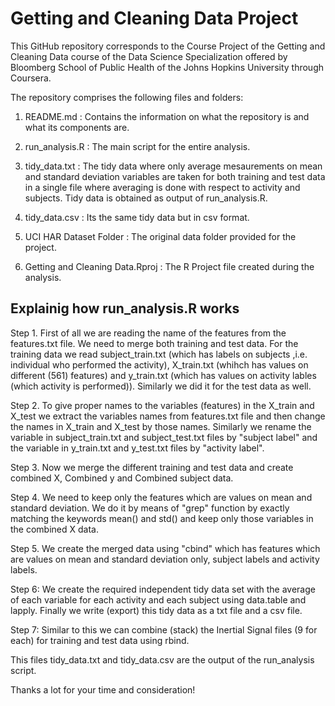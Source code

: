 Getting and Cleaning Data Project
=================================

This GitHub repository corresponds to the Course Project of the Getting and Cleaning Data course of the Data Science Specialization offered by Bloomberg School of Public Health of the Johns Hopkins University through Coursera.

The repository comprises the following files and folders:

1. README.md : Contains the information on what the repository is and what its components are.

2. run_analysis.R : The main script for the entire analysis.

3. tidy_data.txt : The tidy data where only average mesaurements on mean and standard deviation variables are taken for both training and test data in a single file where averaging is done with respect to activity and subjects. Tidy data is obtained as output of run_analysis.R. 

4. tidy_data.csv : Its the same tidy data but in csv format.

5. UCI HAR Dataset Folder : The original data folder provided for the project.

6. Getting and Cleaning Data.Rproj : The R Project file created during the analysis.

## Explainig how run_analysis.R works

Step 1. First of all we are reading the name of the features from the features.txt file. We need to merge both training and test data. For the training data we read subject_train.txt (which has labels on subjects ,i.e. individual who performed the activity), X_train.txt (whihch has values on different (561) features) and y_train.txt (which has values on activity lables (which activity is performed)). Similarly we did it for the test data as well.

Step 2. To give proper names to the variables (features) in the X_train and X_test we extract the variables names from    features.txt file and then change the names in X_train and X_test by those names. Similarly we rename the variable in subject_train.txt and subject_test.txt files by "subject label" and the variable in y_train.txt and y_test.txt files by "activity label".

Step 3. Now we merge the different training and test data and create combined X, Combined y and Combined subject data.

Step 4. We need to keep only the features which are values on mean and standard deviation. We do it by means of "grep"            function by exactly matching the keywords mean() and std() and keep only those variables in the combined X data.

Step 5. We create the merged data using "cbind" which has features which are values on mean and standard deviation only, subject labels and activity labels.

Step 6: We create the required independent tidy data set with the average of each variable for each activity and each subject using data.table and lapply. Finally we write (export) this tidy data as a txt file and a csv file.

Step 7:  Similar to this we can combine (stack) the Inertial Signal files (9 for each) for training and test data using rbind.

This files tidy_data.txt and tidy_data.csv are the output of the run_analysis script.

Thanks a lot for your time and consideration!
